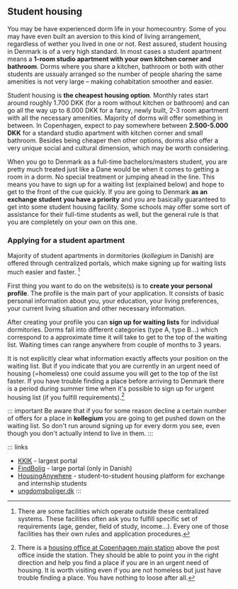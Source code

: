 ## Student housing
You may be have experienced dorm life in your homecountry. Some of you may have even built an aversion to this kind of living arrangement, regardless of wether you lived in one or not. Rest assured, student housing in Denmark is of a very high standard. In most cases a student apartment means a **1-room studio apartment with your own kitchen corner and bathroom**. Dorms where you share a kitchen, bathroom or both with other students are ussualy arranged so the number of people sharing the same amenities is not very large – making cohabitation smoother and easier.

Student housing is **the cheapest housing option**. Monthly rates start around roughly 1.700 DKK (for a room without kitchen or bathroom) and can go all the way up to 8.000 DKK for a fancy, newly built, 2-3 room apartment with all the necessary amenities. Majority of dorms will offer something in between. In Copenhagen, expect to pay somewhere between **2.500-5.000 DKK** for a standard studio apartment with kitchen corner and small bathroom. Besides being cheaper then other options, dorms also offer a very unique social and cultural dimension, which may be worth considering.

When you go to Denmark as a full-time bachelors/masters student, you are pretty much treated just like a Dane would be when it comes to getting a room in a dorm. No special treatment or jumping ahead in the line. This means you have to sign up for a waiting list (explained below) and hope to get to the front of the cue quickly. If you are going to Denmark **as an exchange student you have a priority** and you are basically guaranteed to get into some student housing facility. Some schools may offer some sort of assistance for their full-time students as well, but the general rule is that you are completely on your own on this one.

### Applying for a student apartment
Majority of student apartments in dormitories (*kollegium* in Danish) are offered through centralized portals, which make signing up for waiting lists much easier and faster. [^independent-facilities]

First thing you want to do on the website(s) is to **create your personal profile**. The profile is the main part of your application. It consists of basic personal information about you, your education, your living preferences, your current living situation and other necessary information.

After creating your profile you can **sign up for waiting lists** for individual dormitories. Dorms fall into different categories (type A, type B…) which correspond to a approximate time it will take to get to the top of the waiting list. Waiting times can range anywhere from couple of months to 3 years.

It is not explicitly clear what information exactly affects your position on the waiting list. But if you indicate that you are currently in an urgent need of housing (=homeless) one could assume you will get to the top of the list faster. If you have trouble finding a place before arriving to Denmark there is a period during summer time when it's possible to sign up for urgent housing list (if you fulfill requirements).[^housing-office]

::: important
Be aware that if you for some reason decline a certain number of offers for a place in **kollegium** you are going to get pushed down on the waiting list. So don't run around signing up for every dorm you see, even though you don't actually intend to live in them.
:::

::: links
- [KKIK](http://www.kollegierneskontor.dk) - largest portal
- [FindBolig](http://www.findbolig.nu) - large portal (only in Danish)
- [HousingAnywhere](http://www.housinganywhere.com/) - student-to-student housing platform for exchange and internship students
- [ungdomsboliger.dk](http://www.ungdomsboliger.dk/?id=navigationskort&lang=en)
:::


[^independent-facilities]: There are some facilities which operate outside these centralized systems. These facilities often ask you to fulfill specific set of requirements (age, gender, field of study, income…). Every one of those facilities has their own rules and application procedures.

[^housing-office]: There is a [housing office at Copenhagen main station](http://maps.google.com/maps?q=K%C3%B8benhavns+Hovedbaneg%C3%A5rd,+Copenhagen,+Denmark&hl=en&ie=UTF8&ll=55.672478,12.563853&spn=0.014012,0.038581&sll=55.672962,12.563853&sspn=0.014012,0.038581&hq=K%C3%B8benhavns+Hovedbaneg%C3%A5rd,+Copenhagen,+Denmark&t=m&z=15) above the post office inside the station. They should be able to point you in the right direction and help you find a place if you are in an urgent need of housing. It is worth visiting even if you are not homeless but just have trouble finding a place. You have nothing to loose after all.
